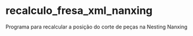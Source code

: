 # recalculo_fresa_xml_nanxing
Programa para recalcular a posição do corte de peças na Nesting Nanxing
